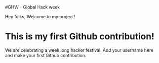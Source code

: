 #GHW - Global Hack week

Hey folks,
Welcome to my project!

# This is my first Github contribution!

We are celebrating a week long hacker festival. Add your username here and make your first Github contribution.
